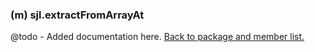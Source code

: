 ### (m) sjl.extractFromArrayAt
@todo - Added documentation here.
[Back to package and member list.](#packages-and-members)
